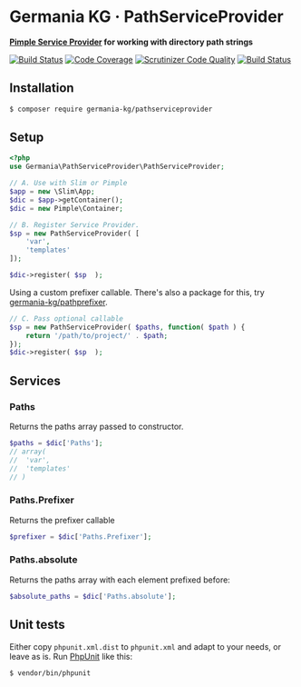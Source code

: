 # Germania KG · PathServiceProvider

**[Pimple Service Provider](https://pimple.symfony.com/#extending-a-container) for working with directory path strings**


[![Build Status](https://travis-ci.org/GermaniaKG/PathServiceProvider.svg?branch=master)](https://travis-ci.org/GermaniaKG/PathServiceProvider)
[![Code Coverage](https://scrutinizer-ci.com/g/GermaniaKG/PathServiceProvider/badges/coverage.png?b=master)](https://scrutinizer-ci.com/g/GermaniaKG/PathServiceProvider/?branch=master)
[![Scrutinizer Code Quality](https://scrutinizer-ci.com/g/GermaniaKG/PathServiceProvider/badges/quality-score.png?b=master)](https://scrutinizer-ci.com/g/GermaniaKG/PathServiceProvider/?branch=master)
[![Build Status](https://scrutinizer-ci.com/g/GermaniaKG/PathServiceProvider/badges/build.png?b=master)](https://scrutinizer-ci.com/g/GermaniaKG/PathServiceProvider/build-status/master)


## Installation

```bash
$ composer require germania-kg/pathserviceprovider
```

## Setup

```php
<?php
use Germania\PathServiceProvider\PathServiceProvider;

// A. Use with Slim or Pimple
$app = new \Slim\App;
$dic = $app->getContainer();
$dic = new Pimple\Container;

// B. Register Service Provider.
$sp = new PathServiceProvider( [
	'var',
	'templates'	
]);

$dic->register( $sp  );
```

Using a custom prefixer callable. There's also a package for this, try [germania-kg/pathprefixer](https://github.com/GermaniaKG/PathPrefixer).

```php
// C. Pass optional callable
$sp = new PathServiceProvider( $paths, function( $path ) {
	return '/path/to/project/' . $path;
});
$dic->register( $sp  );
```

## Services

### Paths

Returns the paths array passed to constructor.

```php
$paths = $dic['Paths'];
// array(
// 	'var',
// 	'templates'	
// )
```


### Paths.Prefixer

Returns the prefixer callable

```php
$prefixer = $dic['Paths.Prefixer'];
```

### Paths.absolute

Returns the paths array with each element prefixed before:

```php
$absolute_paths = $dic['Paths.absolute'];
```


## Unit tests

Either copy `phpunit.xml.dist` to `phpunit.xml` and adapt to your needs, or leave as is. 
Run [PhpUnit](https://phpunit.de/) like this:

```bash
$ vendor/bin/phpunit
```

